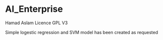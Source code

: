 # AI_Enterprise

Hamad Aslam
Licence GPL V3

Simple logestic regression and SVM model has been created as requested 
